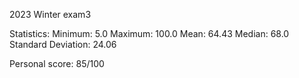 2023 Winter exam3

Statistics:
Minimum: 5.0
Maximum: 100.0
Mean: 64.43
Median: 68.0
Standard Deviation: 24.06

Personal score: 85/100
